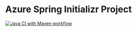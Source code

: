 
# Azure Spring Initializr Project

[![Java CI with Maven workflow](../../actions/workflows/maven.yml/badge.svg)](../../actions/workflows/maven.yml)
